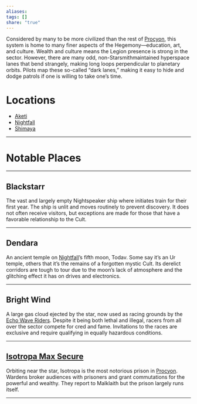 ```yaml
---
aliases: 
tags: []
share: "true"
---
```

Considered by many to be more civilized than the rest of [Procyon](../index.md), this system is home to many finer aspects of the Hegemony—education, art, and culture. Wealth and culture means the Legion presence is strong in the sector. However, there are many odd, non-Starsmithmaintained hyperspace lanes that bend strangely, making long loops perpendicular to planetary orbits. Pilots map these so-called “dark lanes,” making it easy to hide and dodge patrols if one is willing to take one’s time.

# Locations

- [Aketi](./Aketi.md)
- [Nightfall](./Nightfall.md)
- [Shimaya](./Shimaya.md)

---

# Notable Places

---

## Blackstarr 

The vast and largely empty Nightspeaker ship where initiates train for their first year. The ship is unlit and moves routinely to prevent discovery. It does not often receive visitors, but exceptions are made for those that have a favorable relationship to the Cult.

---

## Dendara 

An ancient temple on [Nightfall](./Nightfall.md)’s fifth moon, Todav. Some say it’s an Ur temple, others that it’s the remains of a forgotten mystic Cult. Its derelict corridors are tough to tour due to the moon’s lack of atmosphere and the glitching effect it has on drives and electronics.

---

## Bright Wind 

A large gas cloud ejected by the star, now used as racing grounds by the [Echo Wave Riders](../../../Factions/Echo%20Wave%20Riders.md). Despite it being both lethal and illegal, racers from all over the sector compete for cred and fame. Invitations to the races are exclusive and require qualifying in equally hazardous conditions.

---

## [Isotropa Max Secure](../../../Factions/Isotropa%20Max%20Secure.md)

Orbiting near the star, Isotropa is the most notorious prison in [Procyon](../index.md). Wardens broker audiences with prisoners and grant commutations for the powerful and wealthy. They report to Malklaith but the prison largely runs itself.

---
